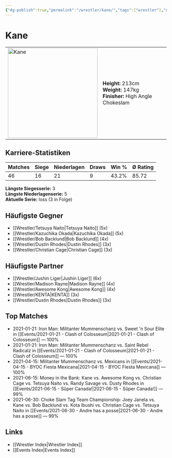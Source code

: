 ```yaml
---
{"dg-publish":true,"permalink":"/wrestler/kane/","tags":["wrestler"],"noteIcon":"","created":"2025-08-11T09:33:19.573+02:00"}
---
```



# Kane

<table>
<tr>
<td><img src="Kane.png" width="280" alt="Kane"></td>
<td>
<b>Height:</b> 213cm<br>
<b>Weight:</b> 147kg<br>
<b>Finisher:</b> High Angle Chokeslam<br>
</td>
</tr>
</table>

## Karriere-Statistiken

| Matches | Siege | Niederlagen | Draws | Win % | Ø Rating |
|---------|-------|-------------|-------|-------|-----------|
| 46 | 16 | 21 | 9 | 43.2% | 85.72 |

**Längste Siegesserie:** 3<br>**Längste Niederlagenserie:** 5<br>**Aktuelle Serie:** loss (3 in Folge)


## Häufigste Gegner
- [[Wrestler/Tetsuya Naito\|Tetsuya Naito]] (5x)
- [[Wrestler/Kazuchika Okada\|Kazuchika Okada]] (5x)
- [[Wrestler/Bob Backlund\|Bob Backlund]] (4x)
- [[Wrestler/Dustin Rhodes\|Dustin Rhodes]] (3x)
- [[Wrestler/Christian Cage\|Christian Cage]] (3x)

## Häufigste Partner
- [[Wrestler/Jushin Liger\|Jushin Liger]] (6x)
- [[Wrestler/Madison Rayne\|Madison Rayne]] (4x)
- [[Wrestler/Awesome Kong\|Awesome Kong]] (4x)
- [[Wrestler/KENTA\|KENTA]] (3x)
- [[Wrestler/Dustin Rhodes\|Dustin Rhodes]] (3x)

## Top Matches
- 2021-01-21: Iron Man: Militanter Mummenschanz vs. Sweet 'n Sour Elite in [[Events/2021-01-21 - Clash of Colosseum\|2021-01-21 - Clash of Colosseum]] — 100%
- 2021-01-21: Iron Man: Militanter Mummenschanz vs. Saint Rebel Radicalz in [[Events/2021-01-21 - Clash of Colosseum\|2021-01-21 - Clash of Colosseum]] — 100%
- 2021-04-15: Militanter Mummenschanz vs. Mexicans in [[Events/2021-04-15 - BYOC Fiesta Mexicana\|2021-04-15 - BYOC Fiesta Mexicana]] — 100%
- 2021-06-15: Money in the Bank: Kane vs. Awesome Kong vs. Christian Cage vs. Tetsuya Naito vs. Randy Savage vs. Dusty Rhodes in [[Events/2021-06-15 - Sûper Canada!\|2021-06-15 - Sûper Canada!]] — 99%
- 2021-06-30: Choke Slam Tag Team Championship: Joey Janela vs. Kane vs. Bob Backlund vs. Kota Ibushi vs. Christian Cage vs. Tetsuya Naito in [[Events/2021-06-30 - Andre has a posse\|2021-06-30 - Andre has a posse]] — 99%

## Links
- [[Wrestler Index\|Wrestler Index]]
- [[Events Index\|Events Index]]

